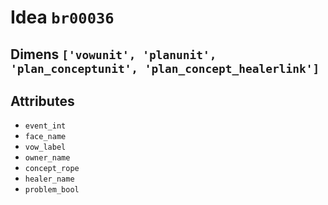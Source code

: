 # Idea `br00036`

## Dimens `['vowunit', 'planunit', 'plan_conceptunit', 'plan_concept_healerlink']`

## Attributes
- `event_int`
- `face_name`
- `vow_label`
- `owner_name`
- `concept_rope`
- `healer_name`
- `problem_bool`
